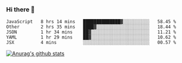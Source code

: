 ### Hi there 👋



<!--
**webB1an/webB1an** is a ✨ _special_ ✨ repository because its `README.md` (this file) appears on your GitHub profile.

Here are some ideas to get you started:

- 🔭 I’m currently working on ...
- 🌱 I’m currently learning ...
- 👯 I’m looking to collaborate on ...
- 🤔 I’m looking for help with ...
- 💬 Ask me about ...
- 📫 How to reach me: ...
- 😄 Pronouns: ...
- ⚡ Fun fact: ...
-->

<!--START_SECTION:waka-->
```text
JavaScript   8 hrs 14 mins   ██████████████▓░░░░░░░░░░   58.45 % 
Other        2 hrs 35 mins   ████▓░░░░░░░░░░░░░░░░░░░░   18.44 % 
JSON         1 hr 34 mins    ██▓░░░░░░░░░░░░░░░░░░░░░░   11.21 % 
YAML         1 hr 29 mins    ██▓░░░░░░░░░░░░░░░░░░░░░░   10.62 % 
JSX          4 mins          ░░░░░░░░░░░░░░░░░░░░░░░░░   00.57 % 
```
<!--END_SECTION:waka-->


[![Anurag's github stats](https://github-readme-stats.vercel.app/api?username=webB1an&show_icons=true&theme=radical)](https://github.com/anuraghazra/github-readme-stats)


